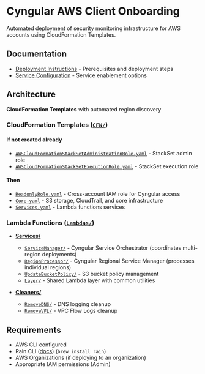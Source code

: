 # Cyngular AWS Client Onboarding

Automated deployment of security monitoring infrastructure for AWS accounts using CloudFormation Templates.

<!-- ## Quick Start

1. Configure client parameters in `.env` file
2. Run deployment: `./Scripts/RainDeployOB.sh`
3. Monitor deployment: `rain log <stack-name> --chart` -->

## Documentation

- [Deployment Instructions](./docs/INSTRUCTIONS.md) - Prerequisites and deployment steps
- [Service Configuration](./docs/CYNGULAR_SERVICES.md) - Service enablement options

## Architecture

**CloudFormation Templates** with automated region discovery

### CloudFormation Templates ([`CFN/`](./CFN/))

#### If not created already

- [`AWSCloudFormationStackSetAdministrationRole.yaml`](./CFN/AWSCloudFormationStackSetAdministrationRole.yaml) - StackSet admin role
- [`AWSCloudFormationStackSetExecutionRole.yaml`](./CFN/AWSCloudFormationStackSetExecutionRole.yaml) - StackSet execution role

#### Then

- [`ReadonlyRole.yaml`](./CFN/ReadonlyRole.yaml) - Cross-account IAM role for Cyngular access
- [`Core.yaml`](./CFN/Core.yaml) - S3 storage, CloudTrail, and core infrastructure
- [`Services.yaml`](./CFN/Services.yaml) - Lambda functions services

### Lambda Functions ([`Lambdas/`](./Lambdas/))

- **[Services/](./Lambdas/Services/)**
  - [`ServiceManager/`](./Lambdas/Services/ServiceManager/) - Cyngular Service Orchestrator (coordinates multi-region deployments)
  - [`RegionProcessor/`](./Lambdas/Services/RegionProcessor/) - Cyngular Regional Service Manager (processes individual regions)
  - [`UpdateBucketPolicy/`](./Lambdas/Services/UpdateBucketPolicy/) - S3 bucket policy management
  - [`Layer/`](./Lambdas/Services/Layer/) - Shared Lambda layer with common utilities

- **[Cleaners/](./Lambdas/Cleaners/)**
  - [`RemoveDNS/`](./Lambdas/Cleaners/RemoveDNS/) - DNS logging cleanup
  - [`RemoveVFL/`](./Lambdas/Cleaners/RemoveVFL/) - VPC Flow Logs cleanup

## Requirements

- AWS CLI configured
- Rain CLI ([docs](https://aws-cloudformation.github.io/rain/)) (`brew install rain`)
- AWS Organizations (if deploying to an organization)
- Appropriate IAM permissions (Admin)
